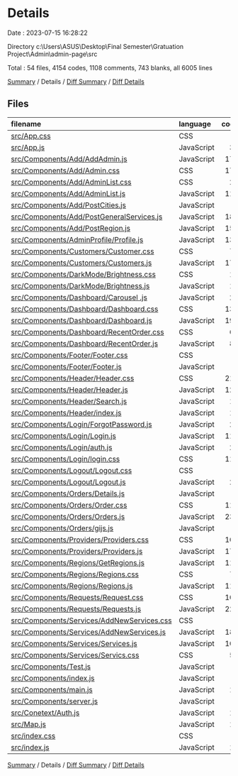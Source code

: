# Details

Date : 2023-07-15 16:28:22

Directory c:\\Users\\ASUS\\Desktop\\Final Semester\\Gratuation Project\\Admin\\admin-page\\src

Total : 54 files,  4154 codes, 1108 comments, 743 blanks, all 6005 lines

[Summary](results.md) / Details / [Diff Summary](diff.md) / [Diff Details](diff-details.md)

## Files
| filename | language | code | comment | blank | total |
| :--- | :--- | ---: | ---: | ---: | ---: |
| [src/App.css](/src/App.css) | CSS | 4 | 0 | 0 | 4 |
| [src/App.js](/src/App.js) | JavaScript | 36 | 14 | 11 | 61 |
| [src/Components/Add/AddAdmin.js](/src/Components/Add/AddAdmin.js) | JavaScript | 170 | 1 | 17 | 188 |
| [src/Components/Add/Admin.css](/src/Components/Add/Admin.css) | CSS | 173 | 2 | 39 | 214 |
| [src/Components/Add/AdminList.css](/src/Components/Add/AdminList.css) | CSS | 25 | 1 | 7 | 33 |
| [src/Components/Add/AdminList.js](/src/Components/Add/AdminList.js) | JavaScript | 113 | 1 | 13 | 127 |
| [src/Components/Add/PostCities.js](/src/Components/Add/PostCities.js) | JavaScript | 7 | 0 | 2 | 9 |
| [src/Components/Add/PostGeneralServices.js](/src/Components/Add/PostGeneralServices.js) | JavaScript | 188 | 4 | 29 | 221 |
| [src/Components/Add/PostRegion.js](/src/Components/Add/PostRegion.js) | JavaScript | 155 | 3 | 19 | 177 |
| [src/Components/AdminProfile/Profile.js](/src/Components/AdminProfile/Profile.js) | JavaScript | 130 | 1 | 12 | 143 |
| [src/Components/Customers/Customer.css](/src/Components/Customers/Customer.css) | CSS | 76 | 1 | 24 | 101 |
| [src/Components/Customers/Customers.js](/src/Components/Customers/Customers.js) | JavaScript | 175 | 1 | 20 | 196 |
| [src/Components/DarkMode/Brightness.css](/src/Components/DarkMode/Brightness.css) | CSS | 18 | 0 | 4 | 22 |
| [src/Components/DarkMode/Brightness.js](/src/Components/DarkMode/Brightness.js) | JavaScript | 15 | 0 | 5 | 20 |
| [src/Components/Dashboard/Carousel .js](/src/Components/Dashboard/Carousel%20.js) | JavaScript | 22 | 0 | 6 | 28 |
| [src/Components/Dashboard/Dashboard.css](/src/Components/Dashboard/Dashboard.css) | CSS | 137 | 2 | 31 | 170 |
| [src/Components/Dashboard/Dashboard.js](/src/Components/Dashboard/Dashboard.js) | JavaScript | 192 | 0 | 29 | 221 |
| [src/Components/Dashboard/RecentOrder.css](/src/Components/Dashboard/RecentOrder.css) | CSS | 64 | 6 | 11 | 81 |
| [src/Components/Dashboard/RecentOrder.js](/src/Components/Dashboard/RecentOrder.js) | JavaScript | 80 | 2 | 7 | 89 |
| [src/Components/Footer/Footer.css](/src/Components/Footer/Footer.css) | CSS | 0 | 0 | 1 | 1 |
| [src/Components/Footer/Footer.js](/src/Components/Footer/Footer.js) | JavaScript | 7 | 0 | 2 | 9 |
| [src/Components/Header/Header.css](/src/Components/Header/Header.css) | CSS | 214 | 9 | 48 | 271 |
| [src/Components/Header/Header.js](/src/Components/Header/Header.js) | JavaScript | 126 | 509 | 60 | 695 |
| [src/Components/Header/Search.js](/src/Components/Header/Search.js) | JavaScript | 18 | 0 | 4 | 22 |
| [src/Components/Header/index.js](/src/Components/Header/index.js) | JavaScript | 17 | 0 | 0 | 17 |
| [src/Components/Login/ForgotPassword.js](/src/Components/Login/ForgotPassword.js) | JavaScript | 27 | 0 | 2 | 29 |
| [src/Components/Login/Login.js](/src/Components/Login/Login.js) | JavaScript | 110 | 0 | 14 | 124 |
| [src/Components/Login/auth.js](/src/Components/Login/auth.js) | JavaScript | 25 | 0 | 7 | 32 |
| [src/Components/Login/login.css](/src/Components/Login/login.css) | CSS | 119 | 1 | 23 | 143 |
| [src/Components/Logout/Logout.css](/src/Components/Logout/Logout.css) | CSS | 0 | 0 | 1 | 1 |
| [src/Components/Logout/Logout.js](/src/Components/Logout/Logout.js) | JavaScript | 22 | 5 | 8 | 35 |
| [src/Components/Orders/Details.js](/src/Components/Orders/Details.js) | JavaScript | 7 | 0 | 2 | 9 |
| [src/Components/Orders/Order.css](/src/Components/Orders/Order.css) | CSS | 112 | 1 | 23 | 136 |
| [src/Components/Orders/Orders.js](/src/Components/Orders/Orders.js) | JavaScript | 237 | 0 | 15 | 252 |
| [src/Components/Orders/gijs.js](/src/Components/Orders/gijs.js) | JavaScript | 0 | 0 | 1 | 1 |
| [src/Components/Providers/Providers.css](/src/Components/Providers/Providers.css) | CSS | 102 | 6 | 27 | 135 |
| [src/Components/Providers/Providers.js](/src/Components/Providers/Providers.js) | JavaScript | 177 | 0 | 20 | 197 |
| [src/Components/Regions/GetRegions.js](/src/Components/Regions/GetRegions.js) | JavaScript | 112 | 0 | 11 | 123 |
| [src/Components/Regions/Regions.css](/src/Components/Regions/Regions.css) | CSS | 74 | 2 | 9 | 85 |
| [src/Components/Regions/Regions.js](/src/Components/Regions/Regions.js) | JavaScript | 118 | 0 | 9 | 127 |
| [src/Components/Requests/Request.css](/src/Components/Requests/Request.css) | CSS | 105 | 0 | 25 | 130 |
| [src/Components/Requests/Requests.js](/src/Components/Requests/Requests.js) | JavaScript | 227 | 0 | 18 | 245 |
| [src/Components/Services/AddNewServices.css](/src/Components/Services/AddNewServices.css) | CSS | 3 | 0 | 0 | 3 |
| [src/Components/Services/AddNewServices.js](/src/Components/Services/AddNewServices.js) | JavaScript | 182 | 427 | 60 | 669 |
| [src/Components/Services/Services.js](/src/Components/Services/Services.js) | JavaScript | 106 | 97 | 28 | 231 |
| [src/Components/Services/Servics.css](/src/Components/Services/Servics.css) | CSS | 59 | 0 | 16 | 75 |
| [src/Components/Test.js](/src/Components/Test.js) | JavaScript | 7 | 0 | 2 | 9 |
| [src/Components/index.js](/src/Components/index.js) | JavaScript | 2 | 0 | 3 | 5 |
| [src/Components/main.js](/src/Components/main.js) | JavaScript | 19 | 0 | 2 | 21 |
| [src/Components/server.js](/src/Components/server.js) | JavaScript | 0 | 10 | 4 | 14 |
| [src/Conetext/Auth.js](/src/Conetext/Auth.js) | JavaScript | 14 | 0 | 5 | 19 |
| [src/Map.js](/src/Map.js) | JavaScript | 15 | 2 | 5 | 22 |
| [src/index.css](/src/index.css) | CSS | 0 | 0 | 1 | 1 |
| [src/index.js](/src/index.js) | JavaScript | 11 | 0 | 1 | 12 |

[Summary](results.md) / Details / [Diff Summary](diff.md) / [Diff Details](diff-details.md)